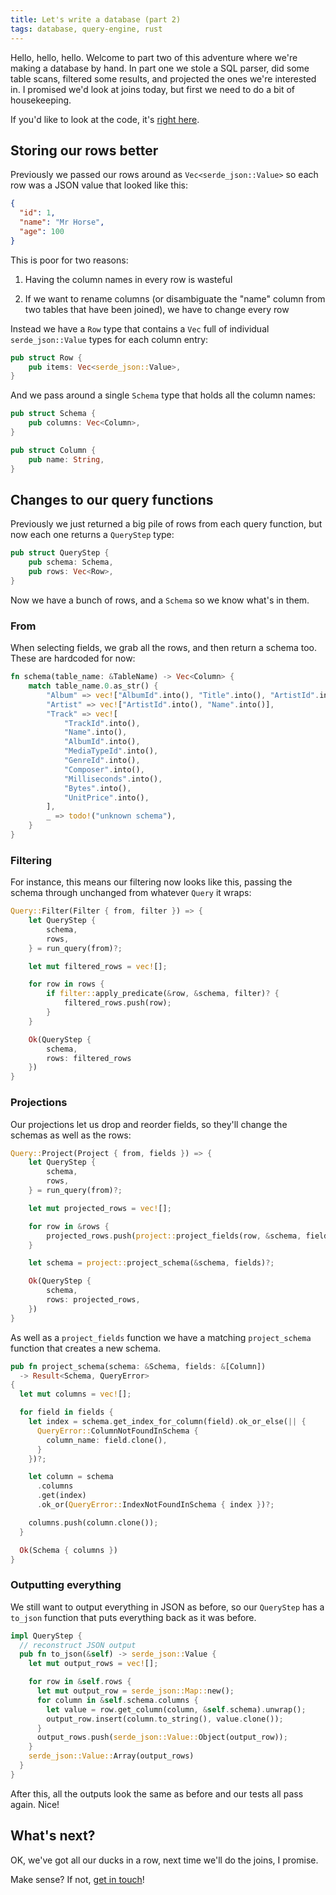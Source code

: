 ```yaml
---
title: Let's write a database (part 2) 
tags: database, query-engine, rust 
---
```


Hello, hello, hello. Welcome to part two of this adventure where we're making a database by hand. In part one we stole a SQL parser, did some table scans, filtered some results, and projected the ones we're interested in. I promised we'd look at joins today, but first we need to do a bit of housekeeping. 

If you'd like to look at the code, it's [right here](https://github.com/danieljharvey/lets-build-a-database).

## Storing our rows better

Previously we passed our rows around as `Vec<serde_json::Value>` so each row was a JSON value that looked like this:

```json
{ 
  "id": 1,
  "name": "Mr Horse",
  "age": 100
}
```

This is poor for two reasons:

1. Having the column names in every row is wasteful

2. If we want to rename columns (or disambiguate the "name" column from two tables that have been joined), we have to change every row

Instead we have a `Row` type that contains a `Vec` full of individual `serde_json::Value` types for each column entry:

```rust
pub struct Row {
    pub items: Vec<serde_json::Value>,
}
```

And we pass around a single `Schema` type that holds all the column names: 

```rust
pub struct Schema {
    pub columns: Vec<Column>,
}

pub struct Column {
    pub name: String,
}
```


## Changes to our query functions

Previously we just returned a big pile of rows from each query function, but now each one returns a `QueryStep` type:

```rust
pub struct QueryStep {
    pub schema: Schema,
    pub rows: Vec<Row>,
}
```

Now we have a bunch of rows, and a `Schema` so we know what's in them.

### From 

When selecting fields, we grab all the rows, and then return a schema too. These are hardcoded for now:

```rust
fn schema(table_name: &TableName) -> Vec<Column> {
    match table_name.0.as_str() {
        "Album" => vec!["AlbumId".into(), "Title".into(), "ArtistId".into()],
        "Artist" => vec!["ArtistId".into(), "Name".into()],
        "Track" => vec![
            "TrackId".into(),
            "Name".into(),
            "AlbumId".into(),
            "MediaTypeId".into(),
            "GenreId".into(),
            "Composer".into(),
            "Milliseconds".into(),
            "Bytes".into(),
            "UnitPrice".into(),
        ],
        _ => todo!("unknown schema"),
    }
}
```

### Filtering 

For instance, this means our filtering now looks like this, passing the schema through unchanged from whatever `Query` it wraps:

```rust
Query::Filter(Filter { from, filter }) => {
    let QueryStep {
        schema,
        rows,
    } = run_query(from)?;

    let mut filtered_rows = vec![];

    for row in rows {
        if filter::apply_predicate(&row, &schema, filter)? {
            filtered_rows.push(row);
        }
    }

    Ok(QueryStep {
        schema,
        rows: filtered_rows
    })
}
```

### Projections

Our projections let us drop and reorder fields, so they'll change the schemas as well as the rows:

```rust
Query::Project(Project { from, fields }) => {
    let QueryStep {
        schema,
        rows,
    } = run_query(from)?;

    let mut projected_rows = vec![];

    for row in &rows {
        projected_rows.push(project::project_fields(row, &schema, fields)?);
    }

    let schema = project::project_schema(&schema, fields)?;

    Ok(QueryStep {
        schema,
        rows: projected_rows,
    })
}
```

As well as a `project_fields` function we have a matching `project_schema` function that creates a new schema.

```rust
pub fn project_schema(schema: &Schema, fields: &[Column]) 
  -> Result<Schema, QueryError>
{
  let mut columns = vec![];

  for field in fields {
    let index = schema.get_index_for_column(field).ok_or_else(|| {
      QueryError::ColumnNotFoundInSchema {
        column_name: field.clone(),
      }
    })?;

    let column = schema
      .columns
      .get(index)
      .ok_or(QueryError::IndexNotFoundInSchema { index })?;

    columns.push(column.clone());
  }

  Ok(Schema { columns })
}
```

### Outputting everything

We still want to output everything in JSON as before, so our `QueryStep` has a `to_json` function that puts everything back as it was before.

```rust
impl QueryStep {
  // reconstruct JSON output
  pub fn to_json(&self) -> serde_json::Value {
    let mut output_rows = vec![];

    for row in &self.rows {
      let mut output_row = serde_json::Map::new();
      for column in &self.schema.columns {
        let value = row.get_column(column, &self.schema).unwrap();
        output_row.insert(column.to_string(), value.clone());
      }
      output_rows.push(serde_json::Value::Object(output_row));
    }
    serde_json::Value::Array(output_rows)
  }
}
```

After this, all the outputs look the same as before and our tests all pass again. Nice!


## What's next?

OK, we've got all our ducks in a row, next time we'll do the joins, I promise.

Make sense? If not, [get in touch](/contact.html)!


